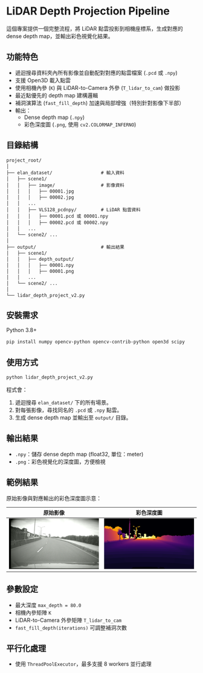 # LiDAR Depth Projection Pipeline

這個專案提供一個完整流程，將 LiDAR 點雲投影到相機座標系，生成對應的 dense depth map，並輸出彩色視覺化結果。

## 功能特色
- 遞迴搜尋資料夾內所有影像並自動配對對應的點雲檔案 (`.pcd` 或 `.npy`)  
- 支援 Open3D 載入點雲  
- 使用相機內參 (`K`) 與 LiDAR-to-Camera 外參 (`T_lidar_to_cam`) 做投影  
- 最近點優先的 depth map 建構邏輯  
- 補洞演算法 (`fast_fill_depth`) 加速與局部增強（特別針對影像下半部）  
- 輸出：
  - Dense depth map (`.npy`)  
  - 彩色深度圖 (`.png`, 使用 `cv2.COLORMAP_INFERNO`)  

## 目錄結構
```
project_root/
│
├── elan_dataset/                  # 輸入資料
│   ├── scene1/
│   │   ├── image/                 # 影像資料
│   │   │   ├── 00001.jpg
│   │   │   ├── 00002.jpg
│   │   ...
│   │   ├── VLS128_pcdnpy/         # LiDAR 點雲資料
│   │   │   ├── 00001.pcd 或 00001.npy
│   │   │   ├── 00002.pcd 或 00002.npy
│   │   ...
│   └── scene2/ ...
│
├── output/                        # 輸出結果
│   ├── scene1/
│   │   ├── depth_output/
│   │   │   ├── 00001.npy
│   │   │   ├── 00001.png
│   │   ...
│   └── scene2/ ...
│
└── lidar_depth_project_v2.py
```

## 安裝需求
Python 3.8+  
```bash
pip install numpy opencv-python opencv-contrib-python open3d scipy
```

## 使用方式
```bash
python lidar_depth_project_v2.py
```

程式會：
1. 遞迴搜尋 `elan_dataset/` 下的所有場景。  
2. 對每張影像，尋找同名的 `.pcd` 或 `.npy` 點雲。  
3. 生成 dense depth map 並輸出至 `output/` 目錄。  

## 輸出結果
- `.npy`：儲存 dense depth map (float32, 單位：meter)  
- `.png`：彩色視覺化的深度圖，方便檢視  

## 範例結果
原始影像與對應輸出的彩色深度圖示意：

| 原始影像 | 彩色深度圖 |
|----------|------------|
| ![原始影像](assets/example_img.png) | ![深度圖](assets/example_depth.png) |

## 參數設定
- 最大深度 `max_depth = 80.0`  
- 相機內參矩陣 `K`  
- LiDAR-to-Camera 外參矩陣 `T_lidar_to_cam`  
- `fast_fill_depth(iterations)` 可調整補洞次數  

## 平行化處理
- 使用 `ThreadPoolExecutor`，最多支援 8 workers 並行處理  

